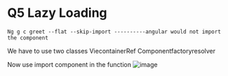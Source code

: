 # Q5 Lazy Loading

```Ng g c greet --flat --skip-import ----------angular would not import the component```

We have to use two classes
ViecontainerRef
Componentfactoryresolver

Now use import component in the function
![image](./ll.png)